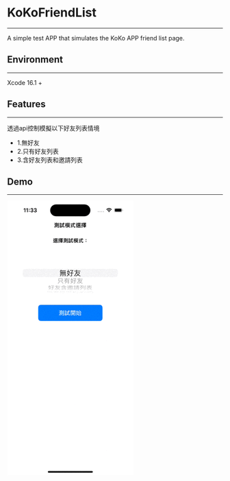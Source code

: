 # KoKoFriendList
---
A simple test APP that simulates the KoKo APP friend list page.

## Environment
---
Xcode 16.1 +

## Features 
---
透過api控制模擬以下好友列表情境
- 1.無好友
- 2.只有好友列表
- 3.含好友列表和邀請列表

## Demo
---
<img src="https://github.com/KaungLong/KoKoFriendList/blob/main/Simulator%20Screen%20Recording%20-%20iPhone%2016%20-%202024-12-20%20at%2011.34.36.gif">
